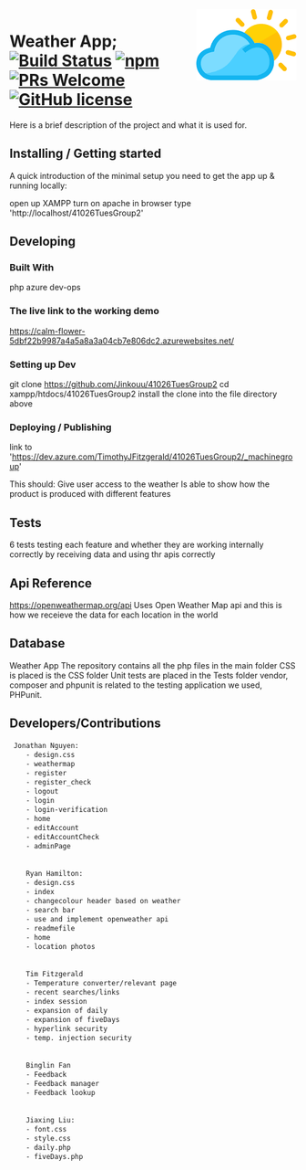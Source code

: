 
<img src="./temperatureHeaders/logo.png" alt="Logo of the project" align="right">

# Weather App; [![Build Status](https://img.shields.io/travis/npm/npm/latest.svg?style=flat-square)](https://travis-ci.org/npm/npm) [![npm](https://img.shields.io/npm/v/npm.svg?style=flat-square)](https://www.npmjs.com/package/npm) [![PRs Welcome](https://img.shields.io/badge/PRs-welcome-brightgreen.svg?style=flat-square)](http://makeapullrequest.com) [![GitHub license](https://img.shields.io/badge/license-MIT-blue.svg?style=flat-square)](https://github.com/your/your-project/blob/master/LICENSE)


Here is a brief description of the project and what it is used for.

## Installing / Getting started

A quick introduction of the minimal setup you need to get the app up &
running locally:

open up XAMPP
turn on apache 
in browser type 'http://localhost/41026TuesGroup2'


## Developing

### Built With

php
azure dev-ops

### The live link to the working demo

https://calm-flower-5dbf22b9987a4a5a8a3a04cb7e806dc2.azurewebsites.net/
### Setting up Dev


git clone https://github.com/Jinkouu/41026TuesGroup2
cd xampp/htdocs/41026TuesGroup2
install the clone into the file directory above


### Deploying / Publishing

link to 'https://dev.azure.com/TimothyJFitzgerald/41026TuesGroup2/_machinegroup'

This should:
Give user access to the weather
Is able to show how the product is produced with different features


## Tests

6 tests testing each feature and whether they are working internally correctly by receiving data and using thr apis correctly 


## Api Reference


https://openweathermap.org/api
Uses Open Weather Map api and this is how we receieve the data for each location in the world

## Database
 
Weather App
    The repository contains all the php files in the main folder
    CSS is placed is the CSS folder
    Unit tests are placed in the Tests folder
    vendor, composer and phpunit is related to the testing application we used, PHPunit.

## Developers/Contributions

     Jonathan Nguyen:
        - design.css
        - weathermap
        - register
        - register_check
        - logout
        - login
        - login-verification
        - home
        - editAccount
        - editAccountCheck
        - adminPage


        Ryan Hamilton:
        - design.css
        - index 
        - changecolour header based on weather
        - search bar
        - use and implement openweather api
        - readmefile
        - home
        - location photos


        Tim Fitzgerald
        - Temperature converter/relevant page
        - recent searches/links
        - index session
        - expansion of daily
        - expansion of fiveDays
        - hyperlink security
        - temp. injection security


        Binglin Fan
        - Feedback
        - Feedback manager
        - Feedback lookup


        Jiaxing Liu:
        - font.css
        - style.css
        - daily.php
        - fiveDays.php







<?php 

$sname = "localhost";
$unmae = "root";
$password = "";

$db_name = "test_db";

$conn = mysqli_connect($sname, $unmae, $password, $db_name);

if (!$conn){
    echo "Connection failed!";
}
